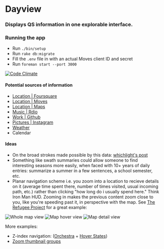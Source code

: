 # Dayview
### Displays QS information in one explorable interface.

### Running the app
* Run `./bin/setup`
* Run `rake db:migrate`
* Fill the `.env` file in with an actual Moves client ID and secret
* Run `foreman start --port 3000`

[![Code Climate](https://codeclimate.com/github/ehmorris/dayview.png)](https://codeclimate.com/github/ehmorris/dayview)

#### Potential sources of information
* [Location | Foursquare](https://github.com/mattmueller/foursquare2)
* [Location | Moves](https://dev.moves-app.com)
* [Location | Maps](https://github.com/aai/mapbox-rails)
* [Music | Rdio](http://developer.rdio.com)
* [Work | Github](http://developer.github.com/v3)
* [Pictures | Instagram](http://instagram.com/developer)
* [Weather](https://github.com/dlt/yahoo_weatherman)
* Calendar

#### Ideas
* On the broad strokes made possible by this data: [whichlight's post](http://blog.whichlight.com/post/65575793300/how-the-entropy-of-personal-behaviors-and-social)
* Something like swath summaries could allow someone to find interesting seasons more easily, when faced with 10+ years of daily entries: summarize a summer in a few sentences, a school semester, etc.
* Planar navigation scheme i.e. you zoom into a location to recieve details on it (average time spent there, number of times visited, usual incoming path, etc.) rather than clicking "how long do i usually spend here." Think Iron Man HUD. Zooming in makes the previous content zoom close to you, like you're speeding past it, in perspective with the map. See [The Refugee Project](http://therefugeeproject.org) for a great example:
 
![Whole map view](http://i.imgur.com/Cca1deK.png)
![Map hover view](http://i.imgur.com/DJOgRUg.png)
![Map detail view](http://i.imgur.com/APHJkj9.png)

More examples:
* Z-index navigation: ([Orchestra](http://play.lso.co.uk/#/Ravels-Bolero/orchestra) + [Hover States](http://hoverstat.es/posts/lso-play/))
* [Zoom thumbnail groups](http://hoverstat.es/posts/jake-dinos-chapman/)
